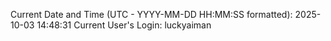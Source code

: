 Current Date and Time (UTC - YYYY-MM-DD HH:MM:SS formatted): 2025-10-03 14:48:31
Current User's Login: luckyaiman
